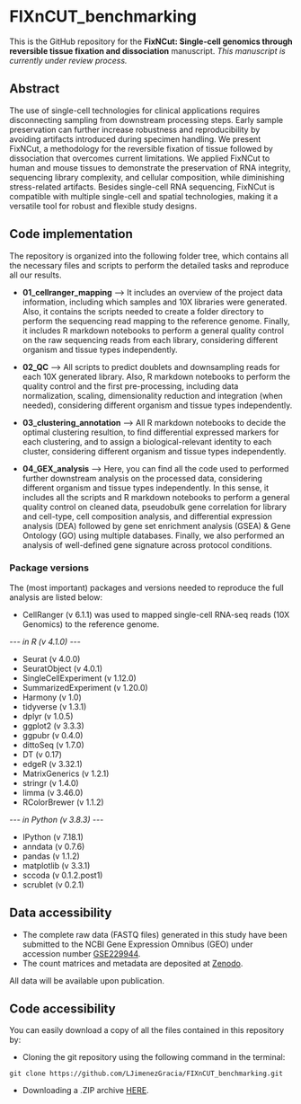 # FIXnCUT_benchmarking

This is the GitHub repository for the **FixNCut: Single-cell genomics through reversible tissue fixation and dissociation** manuscript.
*This manuscript is currently under review process.*


## Abstract

The use of single-cell technologies for clinical applications requires disconnecting sampling from downstream processing steps. Early sample preservation can further increase robustness and reproducibility by avoiding artifacts introduced during specimen handling. We present FixNCut, a methodology for the reversible fixation of tissue followed by dissociation that overcomes current limitations. We applied FixNCut to human and mouse tissues to demonstrate the preservation of RNA integrity, sequencing library complexity, and cellular composition, while diminishing stress-related artifacts. Besides single-cell RNA sequencing, FixNCut is compatible with multiple single-cell and spatial technologies, making it a versatile tool for robust and flexible study designs.


## Code implementation

The repository is organized into the following folder tree, which contains all the necessary files and scripts to perform the detailed tasks and reproduce all our results.

* **01_cellranger_mapping** --> It includes an overview of the project data information, including which samples and 10X libraries were generated. Also, it contains the scripts needed to create a folder directory to perform the sequencing read mapping to the reference genome. Finally, it includes R markdown notebooks to perform a general quality control on the raw sequencing reads from each library, considering different organism and tissue types independently.

* **02_QC** --> All scripts to predict doublets and downsampling reads for each 10X generated library. Also, R markdown notebooks to perform the quality control and the first pre-processing, including data normalization, scaling, dimensionality reduction and integration (when needed), considering different organism and tissue types independently.

* **03_clustering_annotation** --> All R markdown notebooks to decide the optimal clustering resultion, to find differential expressed markers for each clustering, and to assign a biological-relevant identity to each cluster, considering different organism and tissue types independently.

* **04_GEX_analysis** --> Here, you can find all the code used to performed further downstream analysis on the processed data, considering different organism and tissue types independently. In this sense, it includes all the scripts and R markdown notebooks to perform a general quality control on cleaned data, pseudobulk gene correlation for library and cell-type, cell composition analysis, and differential expression analysis (DEA) followed by gene set enrichment analysis (GSEA) & Gene Ontology (GO) using multiple databases. Finally, we also performed an analysis of well-defined gene signature across protocol conditions.

### Package versions

The (most important) packages and versions needed to reproduce the full analysis are listed below:

* CellRanger (v 6.1.1) was used to mapped single-cell RNA-seq reads (10X Genomics) to the reference genome.

*--- in R (v 4.1.0) ---*
* Seurat (v 4.0.0)
* SeuratObject (v 4.0.1)
* SingleCellExperiment (v 1.12.0)
* SummarizedExperiment (v 1.20.0)
* Harmony (v 1.0)
* tidyverse (v 1.3.1)
* dplyr (v 1.0.5)
* ggplot2 (v 3.3.3)
* ggpubr (v 0.4.0)
* dittoSeq (v 1.7.0)
* DT (v 0.17)
* edgeR (v 3.32.1)
* MatrixGenerics (v 1.2.1)
* stringr (v 1.4.0)
* limma (v 3.46.0)
* RColorBrewer (v 1.1.2)

*--- in Python (v 3.8.3) ---*
* IPython (v 7.18.1)
* anndata (v 0.7.6)
* pandas (v 1.1.2)
* matplotlib (v 3.3.1)
* sccoda (v 0.1.2.post1)
* scrublet (v 0.2.1)


## Data accessibility

* The complete raw data (FASTQ files) generated in this study have been submitted to the NCBI Gene Expression Omnibus (GEO) under accession number [GSE229944](https://www.ncbi.nlm.nih.gov/geo/query/acc.cgi?acc=GSE229944).
* The count matrices and metadata are deposited at [Zenodo](https://zenodo.org/doi/10.5281/zenodo.7837623).

All data will be available upon publication.


## Code accessibility

You can easily download a copy of all the files contained in this repository by:

* Cloning the git repository using the following command in the terminal:

`git clone https://github.com/LJimenezGracia/FIXnCUT_benchmarking.git`

* Downloading a .ZIP archive [HERE](https://github.com/LJimenezGracia/FIXnCUT_benchmarking/archive/refs/heads/main.zip).
